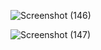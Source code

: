 
![Screenshot (146)](https://github.com/tajmalnas/Code-Cosmos-Registration-Website/assets/111240245/6a7d0be3-91bc-4caf-a55e-ce19291ad94e)

![Screenshot (147)](https://github.com/tajmalnas/Code-Cosmos-Registration-Website/assets/111240245/3391a82a-0bda-4da6-83e9-3ec21c6088c5)
